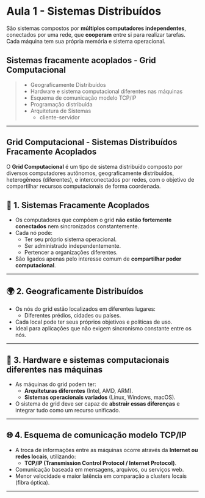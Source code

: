 # Aula 1 - Sistemas Distribuídos

São sistemas compostos por **múltiplos computadores independentes**, conectados por uma rede, que **cooperam** entre si para realizar tarefas. Cada máquina tem sua própria memória e sistema operacional.

## Sistemas fracamente acoplados - Grid Computacional

> - Geograficamente Distribuídos
> - Hardware e sistema computacional diferentes nas máquinas
> - Esquema de comunicação modelo TCP/IP
> - Programação distribuída
> - Arquitetura de Sistemas
>   - cliente-servidor 

---

## Grid Computacional - Sistemas Distribuídos Fracamente Acoplados

O **Grid Computacional** é um tipo de sistema distribuído composto por diversos computadores autônomos, geograficamente distribuídos, heterogêneos (diferentes), e interconectados por redes, com o objetivo de compartilhar recursos computacionais de forma coordenada.

## 🧩 1. Sistemas Fracamente Acoplados

- Os computadores que compõem o grid **não estão fortemente conectados** nem sincronizados constantemente.
- Cada nó pode:
  - Ter seu próprio sistema operacional.
  - Ser administrado independentemente.
  - Pertencer a organizações diferentes.
- São ligados apenas pelo interesse comum de **compartilhar poder computacional**.

---

## 🌍 2. Geograficamente Distribuídos

- Os nós do grid estão localizados em diferentes lugares:
  - Diferentes prédios, cidades ou países.
- Cada local pode ter seus próprios objetivos e políticas de uso.
- Ideal para aplicações que não exigem sincronismo constante entre os nós.

---

## 🧠 3. Hardware e sistemas computacionais diferentes nas máquinas

- As máquinas do grid podem ter:
  - **Arquiteturas diferentes** (Intel, AMD, ARM).
  - **Sistemas operacionais variados** (Linux, Windows, macOS).
- O sistema de grid deve ser capaz de **abstrair essas diferenças** e integrar tudo como um recurso unificado.

---

## 🌐 4. Esquema de comunicação modelo TCP/IP

- A troca de informações entre as máquinas ocorre através da **Internet ou redes locais**, utilizando:
  - **TCP/IP (Transmission Control Protocol / Internet Protocol)**.
- Comunicação baseada em mensagens, arquivos, ou serviços web.
- Menor velocidade e maior latência em comparação a clusters locais (fibra óptica).

---
